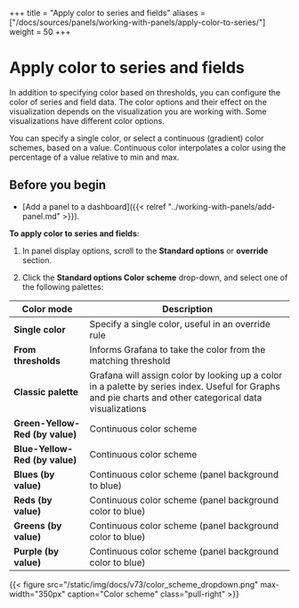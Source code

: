 +++
title = "Apply color to series and fields"
aliases = ["/docs/sources/panels/working-with-panels/apply-color-to-series/"]
weight = 50
+++

# Apply color to series and fields

In addition to specifying color based on thresholds, you can configure the color of series and field data. The color options and their effect on the visualization depends on the visualization you are working with. Some visualizations have different color options.

You can specify a single color, or select a continuous (gradient) color schemes, based on a value.
Continuous color interpolates a color using the percentage of a value relative to min and max.

## Before you begin

- [Add a panel to a dashboard]({{< relref "../working-with-panels/add-panel.md" >}}).

**To apply color to series and fields**:

1. In panel display options, scroll to the **Standard options** or **override** section.

1. Click the **Standard options Color scheme** drop-down, and select one of the following palettes:

<div class="clearfix"></div>

| Color mode                      | Description                                                                                                                                              |
| ------------------------------- | -------------------------------------------------------------------------------------------------------------------------------------------------------- |
| **Single color**                | Specify a single color, useful in an override rule                                                                                                       |
| **From thresholds**             | Informs Grafana to take the color from the matching threshold                                                                                            |
| **Classic palette**             | Grafana will assign color by looking up a color in a palette by series index. Useful for Graphs and pie charts and other categorical data visualizations |
| **Green-Yellow-Red (by value)** | Continuous color scheme                                                                                                                                  |
| **Blue-Yellow-Red (by value)**  | Continuous color scheme                                                                                                                                  |
| **Blues (by value)**            | Continuous color scheme (panel background to blue)                                                                                                       |
| **Reds (by value)**             | Continuous color scheme (panel background color to blue)                                                                                                 |
| **Greens (by value)**           | Continuous color scheme (panel background color to blue)                                                                                                 |
| **Purple (by value)**           | Continuous color scheme (panel background color to blue)                                                                                                 | . |

{{< figure src="/static/img/docs/v73/color_scheme_dropdown.png" max-width="350px" caption="Color scheme" class="pull-right" >}}
